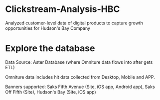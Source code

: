 # Clickstream-Analysis-HBC
Analyzed customer-level data of digital products to capture growth opportunities for Hudson's Bay Company

# Explore the database
Data Source: Aster Database (where Omniture data flows into after gets ETL)

Omniture data includes hit data collected from Desktop, Mobile and APP.

Banners supported: Saks Fifth Avenue (Site, iOS app, Android app), Saks Off Fifth (Site), Hudson's Bay (Site, iOS app)
